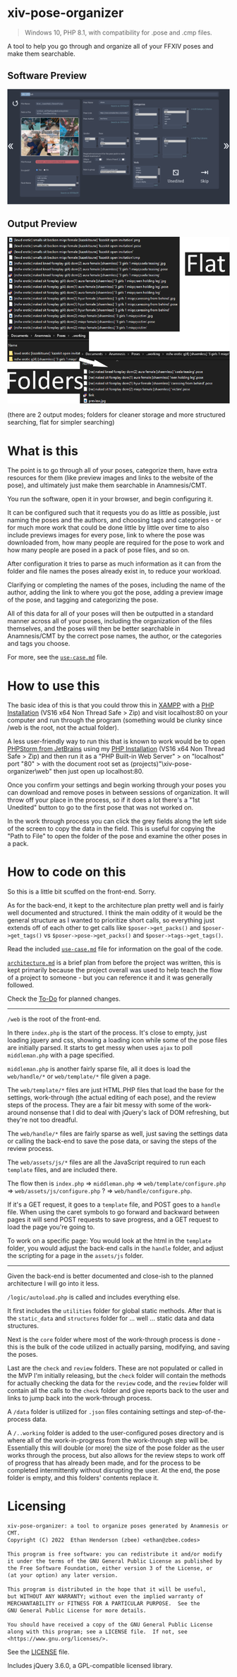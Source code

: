 # xiv-pose-organizer

> Windows 10, PHP 8.1, with compatibility for .pose and
> .cmp files.

A tool to help you go through and organize all of
your FFXIV poses and make them searchable.

## Software Preview
![Preview of the Work Through process of the software](preview.png)
## Output Preview

![Preview of the output of the work through process](output_preview.png)

(there are 2 output modes; folders for cleaner storage and more structured
searching, flat for simpler searching)

# What is this

The point is to go through all of your poses, categorize
them, have extra resources for them (like preview images
and links to the website of the pose), and ultimately
just make them searchable in Anamnesis/CMT.

You run the software, open it in your browser, and begin configuring it.

It can be configured such that it requests you do as little as
possible, just naming the poses and the authors, and choosing
tags and categories - or for much more work that could be done
little by little over time to also include previews images for
every pose, link to where the pose was downloaded from, how
many people are required for the pose to work and how many
people are posed in a pack of pose files, and so on.

After configuration it tries to parse as much information as it can from the
folder
and file names the poses already exist in, to reduce your workload.

Clarifying or completing the names of the poses, including
the name of the author, adding the link to where you got
the pose, adding a preview image of the pose, and tagging
and categorizing the pose.

All of this data for all of your poses will then be outputted
in a standard manner across all of your poses, including
the organization of the files themselves, and the poses will
then be better searchable in Anamnesis/CMT by the correct
pose names, the author, or the categories and tags you choose.

For more, see the [`use-case.md`](use-case.md) file.

# How to use this

The basic idea of this is that you could throw this in
[XAMPP](https://www.apachefriends.org/index.html)
with a
[PHP Installation](https://windows.php.net/download#php-8.1)
(VS16 x64 Non Thread Safe > Zip)
and visit localhost:80 on your computer and run through
the program (something would be clunky since /web is the
root, not the actual folder).

A less user-friendly way to run this that is known to work would be to open
[PHPStorm from JetBrains](https://www.jetbrains.com/phpstorm/)
using my 
[PHP Installation](https://windows.php.net/download#php-8.1)
(VS16 x64 Non Thread Safe > Zip) and then run it as a
"PHP Built-in Web Server" > on "localhost" port "80" >
with the document root set as
(projects)"\xiv-pose-organizer\web" then just open up
localhost:80.

Once you confirm your settings and begin working through
your poses you can download and remove poses in between
sessions of organization. It will throw off your place in
the process, so if it does a lot there's a "1st Unedited"
button to go to the first pose that was not worked on.

In the work through process you can click the grey fields
along the left side of the screen to copy the data in the
field. This is useful for copying the "Path to File" to
open the folder of the pose and examine the other poses
in a pack.

# How to code on this

So this is a little bit scuffed on the front-end. Sorry.

As for the back-end, it kept to the architecture plan
pretty well and is fairly well documented and structured.
I think the main oddity of it would be the general
structure as I wanted to prioritize short calls, so
everything just extends off of each other to get calls
like `$poser->get_packs()` and `$poser->get_tags()` vs
`$poser->pose->get_packs()` and `$poser->tags->get_tags()`.

Read the included [`use-case.md`](use-case.md) file for
information on the goal of the code.

[`architecture.md`](architecture.md) is a brief plan from
before the project was written, this is kept primarily
because the project overall was used to help teach the
flow of a project to someone - but you can reference it
and it was generally followed.

Check the [To-Do](todo.md) for planned changes.

---

`/web` is the root of the front-end.

In there `index.php` is the start of the process. It's
close to empty, just loading jquery and css, showing a
loading icon while some of the pose files are initially
parsed.
It starts to get messy when uses `ajax` to poll
`middleman.php` with a page specified.

`middleman.php` is another fairly sparse file, all it does
is load the `web/handle/*` or `web/template/*` file given
a page.

The `web/template/*` files are just HTML.PHP files that
load the base for the settings, work-through (the actual
editing of each pose), and the review steps of the process.
They are a fair bit messy with some of the work-around
nonsense that I did to deal with jQuery's lack of DOM
refreshing, but they're not too dreadful.

The `web/handle/*` files are fairly sparse as well, just
saving the settings data or calling the back-end to save
the pose data, or saving the steps of the review process.

The `web/assets/js/*` files are all the JavaScript required
to run each `template` files, and are included there.

The flow then is `index.php` => `middleman.php`
=> `web/template/configure.php` =>
`web/assets/js/configure.php` ? =>
`web/handle/configure.php`.

If it's a GET request, it goes
to a `template` file, and POST goes to a `handle` file.
When using the caret symbols to go forward and backward
between pages it will send POST requests to save progress,
and a GET request to load the page you're going to.

To work on a specific page:
You would look at the html in the `template` folder,
you would adjust the back-end calls in the `handle` folder,
and adjust the scripting for a page in the `assets/js`
folder.

---

Given the back-end is better documented and close-ish to
the planned architecture I will go into it less.

`/logic/autoload.php` is called and includes everything else.

It first includes the `utilities` folder for global static
methods. After that is the `static_data` and `structures`
folder for ... well ... static data and data structures.

Next is the `core` folder where most of the work-through
process is done - this is the bulk of the code utilized in
actually parsing, modifying, and saving the poses.

Last are the `check` and `review` folders. These are not
populated or called in the MVP I'm initially releasing,
but the `check` folder will contain the methods for 
actually checking the data for the `review` code, and
the `review` folder will contain all the calls to the
`check` folder and give reports back to the user and
links to jump back into the work-through process.

A `/data` folder is utilized for `.json` files containing
settings and step-of-the-process data.

A `/..working` folder is added to the user-configured
poses directory and is where all of the work-in-progress
from the work-through step will be.
Essentially this will double (or more) the size of the
pose folder as the user works through the process, but
also allows for the review steps to work off of progress
that has already been made, and for the process to be
completed intermittently without disrupting the user.
At the end, the pose folder is empty, and this folders'
contents replace it.

# Licensing
    xiv-pose-organizer: a tool to organize poses generated by Anamnesis or CMT.
    Copyright (C) 2022  Ethan Henderson (zbee) <ethan@zbee.codes>

    This program is free software: you can redistribute it and/or modify
    it under the terms of the GNU General Public License as published by
    the Free Software Foundation, either version 3 of the License, or
    (at your option) any later version.

    This program is distributed in the hope that it will be useful,
    but WITHOUT ANY WARRANTY; without even the implied warranty of
    MERCHANTABILITY or FITNESS FOR A PARTICULAR PURPOSE.  See the
    GNU General Public License for more details.

    You should have received a copy of the GNU General Public License
    along with this program; see a LICENSE file.  If not, see
    <https://www.gnu.org/licenses/>.

See the [LICENSE](LICENSE) file.

Includes jQuery 3.6.0, a GPL-compatible licensed library.
